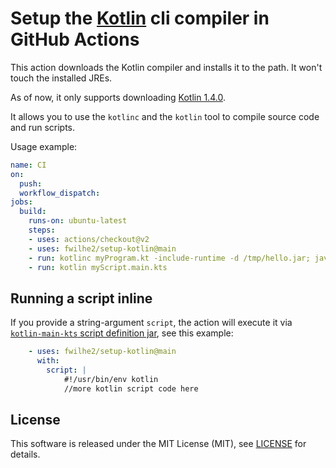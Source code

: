 # Setup the [Kotlin](https://kotlinlang.org/) cli compiler in GitHub Actions

This action downloads the Kotlin compiler and installs it to the path.
It won't touch the installed JREs.

As of now, it only supports downloading [Kotlin 1.4.0](https://github.com/JetBrains/kotlin/releases/tag/v1.4.0).

It allows you to use the `kotlinc` and the `kotlin` tool to compile source code and run scripts.

Usage example:

```yml
name: CI
on:
  push:
  workflow_dispatch:
jobs:
  build:
    runs-on: ubuntu-latest
    steps:
    - uses: actions/checkout@v2
    - uses: fwilhe2/setup-kotlin@main
    - run: kotlinc myProgram.kt -include-runtime -d /tmp/hello.jar; java -jar /tmp/hello.jar
    - run: kotlin myScript.main.kts
```

## Running a script inline

If you provide a string-argument `script`, the action will execute it via [`kotlin-main-kts` script definition jar](https://github.com/Kotlin/kotlin-script-examples/blob/master/jvm/main-kts/MainKts.md), see this example:

```yml
    - uses: fwilhe2/setup-kotlin@main
      with:
        script: |
            #!/usr/bin/env kotlin
            //more kotlin script code here
```

## License

This software is released under the MIT License (MIT), see [LICENSE](./LICENSE) for details.
